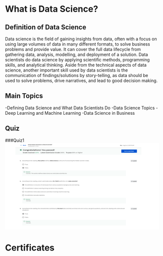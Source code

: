 # **What is Data Science?**
## Definition of Data Science
Data science is the field of gaining insights from data, often with a focus on using large volumes of data in many different formats, to solve business problems and provide value. It can cover the full data lifecycle from gathering data, analysis, modelling, and deployment of a solution. Data scientists do data science by applying scientific methods, programming skills, and analytical thinking. Aside from the technical aspects of data science, another important skill used by data scientists is the communication of findings/solutions by story-telling, as data should be used to solve problems, drive narratives, and lead to good decision making.
## Main Topics
-Defining Data Science and What Data Scientists Do
-Data Science Topics
-Deep Learning and Machine Learning
-Data Science in Business
## Quiz
###Quiz1![](https://github.com/DerartuDagne/IBM-Data-Science-Professional-Certificate/blob/main/Images/Quiz1.png)

# Certificates
